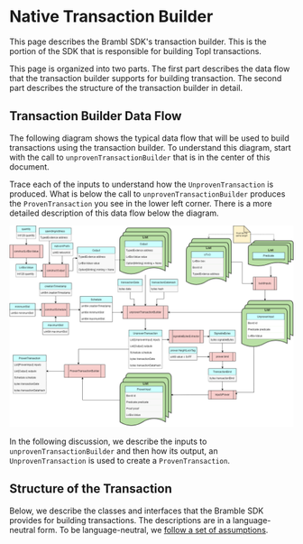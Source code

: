 # Native Transaction Builder

This page describes the Brambl SDK's transaction builder. This is the portion of the SDK that is responsible for
building Topl transactions.

This page is organized into two parts. The first part describes the data flow that the transaction builder supports for
building transaction. The second part describes the structure of the transaction builder in detail.

## Transaction Builder Data Flow

The following diagram shows the typical data flow that will be used to build transactions using the
transaction builder. To understand this diagram, start with the call to `unprovenTransactionBuilder` that is in the
center of this document.

Trace each of the inputs to understand how the `UnprovenTransaction` is produced. What is below the call
to `unprovenTransactionBuilder` produces the `ProvenTransaction` you see in the lower left corner. There is a more
detailed description of this data flow below the diagram.

![Native Transaction Builder Flow](./transaction_builder.drawio.png)

In the following discussion, we describe the inputs to `unprovenTransactionBuilder` and then how its output,
an `UnprovenTransaction` is used to create a `ProvenTransaction`.

## Structure of the Transaction

Below, we describe the classes and interfaces that the Bramble SDK provides for building transactions. The
descriptions are in a language-neutral form. To be language-neutral,
we [follow a set of assumptions](../../Overview/Assumptions).

